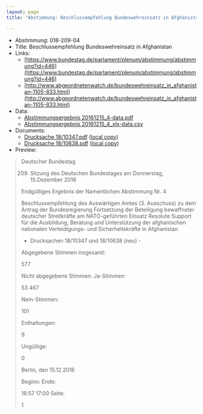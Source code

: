 ```yaml
---
layout: page
title: "Abstimmung: Beschlussempfehlung Bundeswehreinsatz in Afghanistan"

---
```


* Abstimmung: 018-209-04
* Title: Beschlussempfehlung Bundeswehreinsatz in Afghanistan
* Links: 
    * [https://www.bundestag.de/parlament/plenum/abstimmung/abstimmung?id=446](https://www.bundestag.de/parlament/plenum/abstimmung/abstimmung?id=446)
    * [http://www.abgeordnetenwatch.de/bundeswehreinsatz_in_afghanistan-1105-833.html](http://www.abgeordnetenwatch.de/bundeswehreinsatz_in_afghanistan-1105-833.html)
* Data: 
    * [Abstimmungsergebnis 20161215_4-data.pdf](/res/abstimmungsliste/20161215_4-data.pdf)
    * [Abstimmungsergebnis 20161215_4_xls-data.csv](/res/abstimmungsliste/analyses/20161215_4_xls-data.csv)
* Documents: 
    * [Drucksache 18/10347.pdf](http://dip21.bundestag.de/dip21/btd/18/103/1810347.pdf) ([local copy](/res/abstimmungsdaten/018-209-04/1810347.pdf))
    * [Drucksache 18/10638.pdf](http://dip21.bundestag.de/dip21/btd/18/106/1810638.pdf) ([local copy](/res/abstimmungsdaten/018-209-04/1810638.pdf))
* Preview: 
> Deutscher Bundestag
> 
> 209. Sitzung des Deutschen Bundestages
> am Donnerstag, 15.Dezember 2016
> 
> Endgültiges Ergebnis der Namentlichen Abstimmung Nr. 4
> 
> Beschlussempfehlung des Auswärtigen Amtes (3. Ausschuss) zu dem Antrag der
> Bundesregierung
> Fortsetzung der Beteiligung bewaffneter deutscher Streitkräfte am NATO-geführten Einsatz
> Resolute Support für die Ausbildung, Beratung und Unterstützung der afghanischen
> nationalen Verteidigungs- und Sicherheitskräfte in Afghanistan
> - Drucksachen 18/10347 und 18/10638 (neu) -
> 
> Abgegebene Stimmen insgesamt:
> 
> 577
> 
> Nicht abgegebene Stimmen:
> Ja-Stimmen:
> 
> 53
> 467
> 
> Nein-Stimmen:
> 
> 101
> 
> Enthaltungen:
> 
> 9
> 
> Ungültige:
> 
> 0
> 
> Berlin, den 15.12.2016
> 
> Beginn:
> Ende:
> 
> 16:57
> 17:00
> Seite:
> 
> 1
> 
> 
